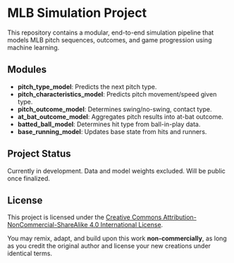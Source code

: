 # MLB Simulation Project

This repository contains a modular, end-to-end simulation pipeline that models MLB pitch sequences, outcomes, and game progression using machine learning.

## Modules

- **pitch_type_model**: Predicts the next pitch type.
- **pitch_characteristics_model**: Predicts pitch movement/speed given type.
- **pitch_outcome_model**: Determines swing/no-swing, contact type.
- **at_bat_outcome_model**: Aggregates pitch results into at-bat outcome.
- **batted_ball_model**: Determines hit type from ball-in-play data.
- **base_running_model**: Updates base state from hits and runners.

## Project Status

Currently in development. Data and model weights excluded. Will be public once finalized.

## License

This project is licensed under the [Creative Commons Attribution-NonCommercial-ShareAlike 4.0 International License](https://creativecommons.org/licenses/by-nc-sa/4.0/).

You may remix, adapt, and build upon this work **non-commercially**, as long as you credit the original author and license your new creations under identical terms.
